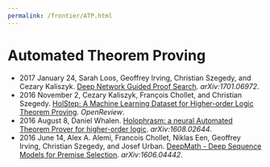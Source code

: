 ```yaml
---
permalink: /frontier/ATP.html
---
```

# Automated Theorem Proving

* 2017 January 24, Sarah Loos, Geoffrey Irving, Christian Szegedy, and Cezary Kaliszyk. [Deep Network Guided Proof Search](https://arxiv.org/abs/1701.06972). *arXiv:1701.06972*.
* 2016 November 2, Cezary Kaliszyk, François Chollet, and Christian Szegedy. [HolStep: A Machine Learning Dataset for Higher-order Logic Theorem Proving](https://openreview.net/forum?id=ryuxYmvel&noteId=ryuxYmvel). *OpenReview*.
* 2016 August 8, Daniel Whalen. [Holophrasm: a neural Automated Theorem Prover for higher-order logic](https://arxiv.org/abs/1608.02644). *arXiv:1608.02644*.
* 2016 June 14, Alex A. Alemi, Francois Chollet, Niklas Een, Geoffrey Irving, Christian Szegedy, and Josef Urban. [DeepMath - Deep Sequence Models for Premise Selection](https://arxiv.org/abs/1606.04442). *arXiv:1606.04442*.
